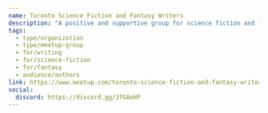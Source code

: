 ```yaml
---
name: Toronto Science Fiction and Fantasy Writers
description: "A positive and supportive group for science fiction and fantasy writers. Members meet to share their SFF pieces and to get feedback in a constructive atmosphere, and to support each other in their development as writers. The group values positivity, equality, and diversity, with meetings both in-person and online."
tags:
  - type/organization
  - type/meetup-group
  - for/writing
  - for/science-fiction
  - for/fantasy
  - audience/authors
link: https://www.meetup.com/toronto-science-fiction-and-fantasy-writers-meetup/
social:
  discord: https://discord.gg/3fGAeHP
---
```

